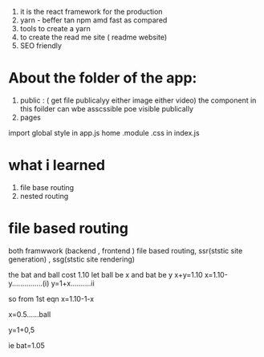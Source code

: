 1) it is the react framework for the production
2) yarn - beffer tan npm amd fast as compared 
3) tools to create a yarn 
4) to create the read me site ( readme website)
5) SEO friendly


  # About the folder of the app:
  1) public :  ( get file publicalyy either image either video) the component in this foilder can wbe asscssible poe visible publically 
  2) pages 

import global style in app.js
home .module .css in index.js

# what i learned
1) file base routing 
2) nested routing 






 









# file based routing

both framwwork (backend , frontend )
file based routing, ssr(ststic site generation) , ssg(ststic site rendering)





the bat and ball cost 1.10
let ball be x and bat be y 
x+y=1.10
x=1.10-y...............(i)
y=1+x..........ii

so from 1st eqn 
x=1.10-1-x



x=0.5......ball

y=1+0,5

ie bat=1.05

